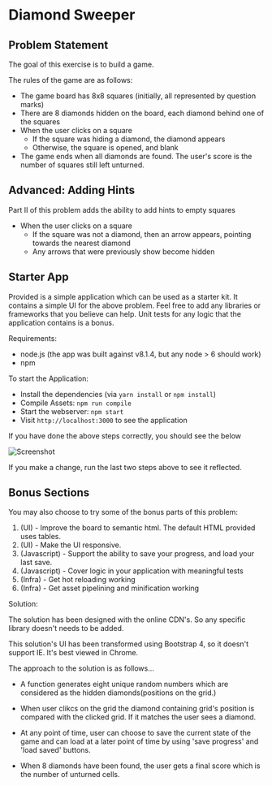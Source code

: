 # Diamond Sweeper

## Problem Statement

The goal of this exercise is to build a game.

The rules of the game are as follows:

* The game board has 8x8 squares (initially, all represented by question marks)
* There are 8 diamonds hidden on the board, each diamond behind one of the squares
* When the user clicks on a square
    * If the square was hiding a diamond, the diamond appears
    * Otherwise, the square is opened, and blank
* The game ends when all diamonds are found. The user's score is the number of squares still left unturned.

## Advanced: Adding Hints

Part II of this problem adds the ability to add hints to empty squares

* When the user clicks on a square
    * If the square was not a diamond, then an arrow appears, pointing towards the nearest diamond
    * Any arrows that were previously show become hidden

## Starter App

Provided is a simple application which can be used as a starter kit. It contains a simple UI for the above problem. Feel free to add any libraries or frameworks that you believe can help. Unit tests for any logic that the application contains is a bonus.

Requirements:

* node.js (the app was built against v8.1.4, but any node > 6 should work)
* npm

To start the Application:

* Install the dependencies (via `yarn install` or `npm install`)
* Compile Assets: `npm run compile`
* Start the webserver: `npm start`
* Visit `http://localhost:3000` to see the application

If you have done the above steps correctly, you should see the below

![Screenshot](./screenshot.jpg)

If you make a change, run the last two steps above to see it reflected.

## Bonus Sections

You may also choose to try some of the bonus parts of this problem:

1. (UI) - Improve the board to semantic html. The default HTML provided uses tables.
2. (UI) - Make the UI responsive.
3. (Javascript) - Support the ability to save your progress, and load your last save.
4. (Javascript) - Cover logic in your application with meaningful tests
5. (Infra) - Get hot reloading working
6. (Infra) - Get asset pipelining and minification working


Solution:

The solution has been designed with the online CDN's. So any specific library doesn't needs to be added.

This solution's UI has been transformed using Bootstrap 4, so it doesn't support IE. It's best viewed in Chrome.

The approach to the solution is as follows...

* A function generates eight unique random numbers which are considered as the hidden diamonds(positions on the grid.)

* When user clikcs on the grid the diamond containing grid's position is compared with the clicked grid. If it matches the user sees a diamond.

* At any point of time, user can choose to save the current state of the game and can load at a later point of time by using 'save progress' and 'load saved' buttons.

* When 8 diamonds have been found, the user gets a final score which is the number of unturned cells.
